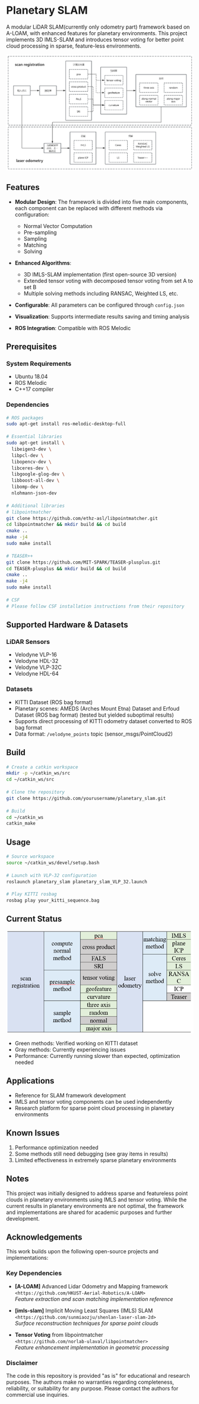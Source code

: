 # Planetary SLAM

A modular LiDAR SLAM(currently only odometry part) framework based on A-LOAM, with enhanced features for planetary environments. This project implements 3D IMLS-SLAM and introduces tensor voting for better point cloud processing in sparse, feature-less environments.

![Framework](framework.png)

## Features

- **Modular Design**: The framework is divided into five main components, each component can be replaced with different methods via configuration:
  - Normal Vector Computation
  - Pre-sampling
  - Sampling
  - Matching
  - Solving

- **Enhanced Algorithms**:
  - 3D IMLS-SLAM implementation (first open-source 3D version)
  - Extended tensor voting with decomposed tensor voting from set A to set B
  - Multiple solving methods including RANSAC, Weighted LS, etc.

- **Configurable**: All parameters can be configured through `config.json`
- **Visualization**: Supports intermediate results saving and timing analysis
- **ROS Integration**: Compatible with ROS Melodic

## Prerequisites

### System Requirements
- Ubuntu 18.04
- ROS Melodic
- C++17 compiler

### Dependencies
```bash
# ROS packages
sudo apt-get install ros-melodic-desktop-full

# Essential libraries
sudo apt-get install \
  libeigen3-dev \
  libpcl-dev \
  libopencv-dev \
  libceres-dev \
  libgoogle-glog-dev \
  libboost-all-dev \
  libomp-dev \
  nlohmann-json-dev

# Additional libraries
# libpointmatcher
git clone https://github.com/ethz-asl/libpointmatcher.git
cd libpointmatcher && mkdir build && cd build
cmake ..
make -j4
sudo make install

# TEASER++
git clone https://github.com/MIT-SPARK/TEASER-plusplus.git
cd TEASER-plusplus && mkdir build && cd build
cmake ..
make -j4
sudo make install

# CSF
# Please follow CSF installation instructions from their repository
```

## Supported Hardware & Datasets

### LiDAR Sensors
- Velodyne VLP-16
- Velodyne HDL-32
- Velodyne VLP-32C
- Velodyne HDL-64

### Datasets
- KITTI Dataset (ROS bag format)
- Planetary scenes: AMEDS (Arches Mount Etna) Dataset and Erfoud Dataset (ROS bag format) (tested but yielded suboptimal results)
- Supports direct processing of KITTI odometry dataset converted to ROS bag format
- Data format: `/velodyne_points` topic (sensor_msgs/PointCloud2)

## Build

```bash
# Create a catkin workspace
mkdir -p ~/catkin_ws/src
cd ~/catkin_ws/src

# Clone the repository
git clone https://github.com/yourusername/planetary_slam.git

# Build
cd ~/catkin_ws
catkin_make
```

## Usage

```bash
# Source workspace
source ~/catkin_ws/devel/setup.bash

# Launch with VLP-32 configuration
roslaunch planetary_slam planetary_slam_VLP_32.launch

# Play KITTI rosbag
rosbag play your_kitti_sequence.bag
```

## Current Status

![Results](results.png)

- Green methods: Verified working on KITTI dataset
- Gray methods: Currently experiencing issues
- Performance: Currently running slower than expected, optimization needed

## Applications

- Reference for SLAM framework development
- IMLS and tensor voting components can be used independently
- Research platform for sparse point cloud processing in planetary environments

## Known Issues

1. Performance optimization needed
2. Some methods still need debugging (see gray items in results)
3. Limited effectiveness in extremely sparse planetary environments

## Notes

This project was initially designed to address sparse and featureless point clouds in planetary environments using IMLS and tensor voting. While the current results in planetary environments are not optimal, the framework and implementations are shared for academic purposes and further development.

## Acknowledgements

This work builds upon the following open-source projects and implementations:

### Key Dependencies
- **[A-LOAM]** Advanced Lidar Odometry and Mapping framework  
  `<https://github.com/HKUST-Aerial-Robotics/A-LOAM>`  
  _Feature extraction and scan matching implementation reference_

- **[imls-slam]** Implicit Moving Least Squares (IMLS) SLAM  
  `<https://github.com/sunmiaozju/shenlan-laser-slam-2d>`  
  _Surface reconstruction techniques for sparse point clouds_

- **Tensor Voting** from libpointmatcher  
  `<https://github.com/norlab-ulaval/libpointmatcher>`  
  _Feature enhancement implementation in geometric processing_

### Disclaimer
The code in this repository is provided "as is" for educational and research purposes. The authors make no warranties regarding completeness, reliability, or suitability for any purpose. Please contact the authors for commercial use inquiries.
